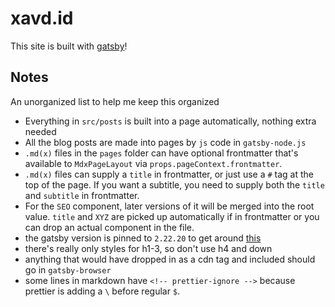# xavd.id

This site is built with [gatsby](https://www.gatsbyjs.org/)!

## Notes

An unorganized list to help me keep this organized

- Everything in `src/posts` is built into a page automatically, nothing extra needed
- All the blog posts are made into pages by `js` code in `gatsby-node.js`
- `.md(x)` files in the `pages` folder can have optional frontmatter that's available to `MdxPageLayout` via `props.pageContext.frontmatter`.
- `.md(x)` files can supply a `title` in frontmatter, or just use a `#` tag at the top of the page. If you want a subtitle, you need to supply both the `title` and `subtitle` in frontmatter.
- For the `SEO` component, later versions of it will be merged into the root value. `title` and `XYZ` are picked up automatically if in frontmatter or you can drop an actual component in the file.
- the gatsby version is pinned to `2.22.20` to get around [this](https://github.com/carbon-design-system/gatsby-theme-carbon/issues/873)
- there's really only styles for h1-3, so don't use h4 and down
- anything that would have dropped in as a cdn tag and included should go in `gatsby-browser`
- some lines in markdown have `<!-- prettier-ignore -->` because prettier is adding a `\` before regular `$`.
